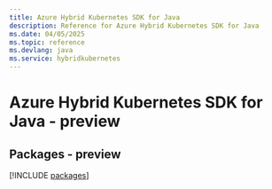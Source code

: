 ```yaml
---
title: Azure Hybrid Kubernetes SDK for Java
description: Reference for Azure Hybrid Kubernetes SDK for Java
ms.date: 04/05/2025
ms.topic: reference
ms.devlang: java
ms.service: hybridkubernetes
---
```

# Azure Hybrid Kubernetes SDK for Java - preview
## Packages - preview
[!INCLUDE [packages](hybrid-kubernetes-index.md)]